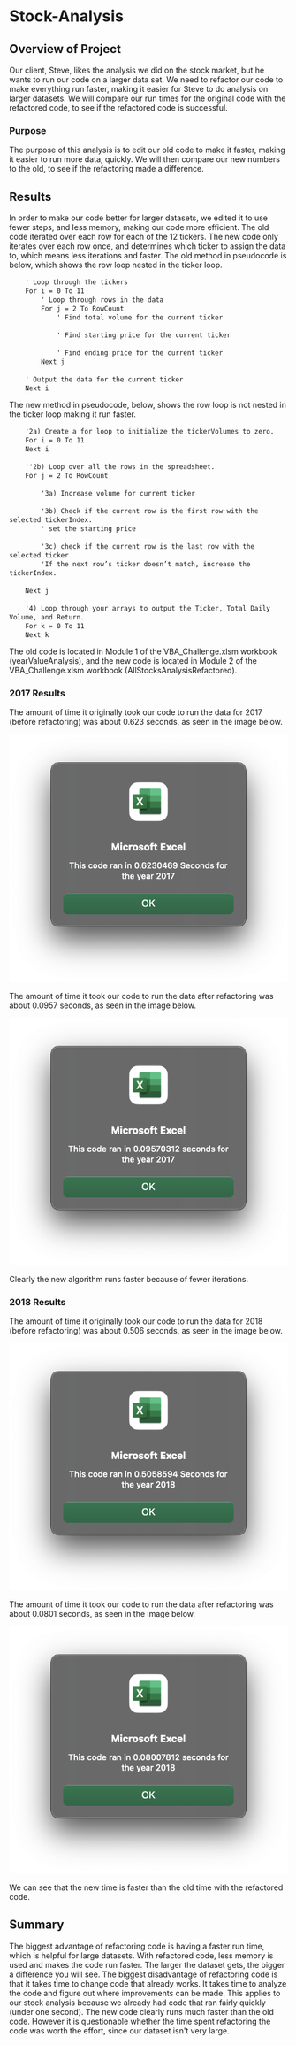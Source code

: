 # Stock-Analysis

## Overview of Project

Our client, Steve, likes the analysis we did on the stock market, but he wants to run our code on a larger data set. We need to refactor our code to make everything run faster, making it easier for Steve to do analysis on larger datasets. We will compare our run times for the original code with the refactored code, to see if the refactored code is successful.


### Purpose

The purpose of this analysis is to edit our old code to make it faster, making it easier to run more data, quickly. We will then compare our new numbers to the old, to see if the refactoring made a difference.

## Results

In order to make our code better for larger datasets, we edited it to use fewer steps, and less memory, making our code more efficient. The old code iterated over each row for each of the 12 tickers. The new code only iterates over each row once, and determines which ticker to assign the data to, which means less iterations and faster. The old method in pseudocode is below, which shows the row loop nested in the ticker loop.

``` 
    ' Loop through the tickers
    For i = 0 To 11
        ' Loop through rows in the data
        For j = 2 To RowCount
            ' Find total volume for the current ticker
            
            ' Find starting price for the current ticker
            
            ' Find ending price for the current ticker
        Next j
        
    ' Output the data for the current ticker
    Next i
```
The new method in pseudocode, below, shows the row loop is not nested in the ticker loop making it run faster.

```
    '2a) Create a for loop to initialize the tickerVolumes to zero.
    For i = 0 To 11
    Next i
        
    ''2b) Loop over all the rows in the spreadsheet.
    For j = 2 To RowCount

        '3a) Increase volume for current ticker

        '3b) Check if the current row is the first row with the selected tickerIndex.
        ' set the starting price
        
        '3c) check if the current row is the last row with the selected ticker
        'If the next row’s ticker doesn’t match, increase the tickerIndex.

    Next j
    
    '4) Loop through your arrays to output the Ticker, Total Daily Volume, and Return.
    For k = 0 To 11
    Next k
```
The old code is located in Module 1 of the VBA_Challenge.xlsm workbook (yearValueAnalysis), and the new code is located in Module 2 of the VBA_Challenge.xlsm workbook (AllStocksAnalysisRefactored).

### 2017 Results

The amount of time it originally took our code to run the data for 2017 (before refactoring) was about 0.623 seconds, as seen in the image below.

![image info](./resources/VBA_Challenge_2017_not_refactored.png)

The amount of time it took our code to run the data after refactoring was about 0.0957 seconds, as seen in the image below.

![image info](./resources/VBA_Challenge_2017.png)

Clearly the new algorithm runs faster because of fewer iterations.

### 2018 Results

The amount of time it originally took our code to run the data for 2018 (before refactoring) was about 0.506 seconds, as seen in the image below.

![image info](./resources/VBA_Challenge_2018_not_refactored.png)

The amount of time it took our code to run the data after refactoring was about 0.0801 seconds, as seen in the image below.

![image info](./resources/VBA_Challenge_2018.png)

We can see that the new time is faster than the old time with the refactored code.

## Summary

The biggest advantage of refactoring code is having a faster run time, which is helpful for large datasets. With refactored code, less memory is used and makes the code run faster. The larger the dataset gets, the bigger a difference you will see. The biggest disadvantage of refactoring code is that it takes time to change code that already works. It takes time to analyze the code and figure out where improvements can be made. This applies to our stock analysis because we already had code that ran fairly quickly (under one second). The new code clearly runs much faster than the old code. However it is questionable whether the time spent refactoring the code was worth the effort, since our dataset isn't very large.

